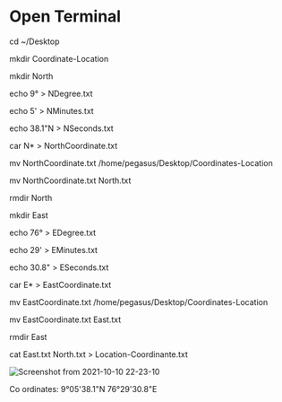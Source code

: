 # Open Terminal

cd ~/Desktop

mkdir Coordinate-Location

mkdir North

echo 9° > NDegree.txt

echo 5' > NMinutes.txt

echo 38.1"N > NSeconds.txt

car N* > NorthCoordinate.txt

mv NorthCoordinate.txt /home/pegasus/Desktop/Coordinates-Location

mv NorthCoordinate.txt North.txt

rmdir North

mkdir East

echo 76° > EDegree.txt

echo 29' > EMinutes.txt

echo 30.8" > ESeconds.txt

car E* > EastCoordinate.txt

mv EastCoordinate.txt /home/pegasus/Desktop/Coordinates-Location

mv EastCoordinate.txt East.txt

rmdir East

cat East.txt North.txt > Location-Coordinante.txt                                      

![Screenshot from 2021-10-10 22-23-10](https://user-images.githubusercontent.com/89097182/136742249-a02b863c-fa28-4ca6-b931-911e141d2743.png)


 Co ordinates: 9°05'38.1"N 76°29'30.8"E
